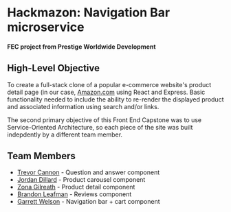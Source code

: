 # Hackmazon: Navigation Bar microservice
#### FEC project from Prestige Worldwide Development

## High-Level Objective
To create a full-stack clone of a popular e-commerce website's product detail page (in our case, [Amazon.com](https://amazon.com) using React and Express.
Basic functionality needed to include the ability to re-render the displayed product and associated information using search and/or links.

The second primary objective of this Front End Capstone was to use Service-Oriented Architecture, so each piece of the site was built indepdently
by a different team member.

## Team Members
* [Trevor Cannon](http://github.com/VarCannon) - Question and answer component
* [Jordan Dillard](http://github.com/Jordielove) - Product carousel component
* [Zona Gilreath](https://github.com/zonagilreath) - Product detail component
* [Brandon Leafman](https://github.com/bleafman) - Reviews component
* [Garrett Welson](https://github.com/garrettwelson) - Navigation bar + cart component

